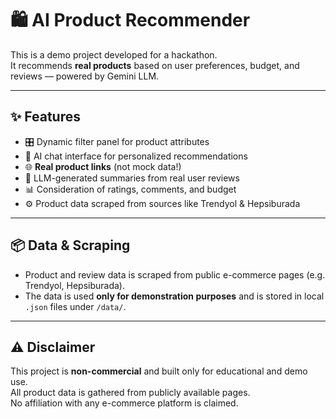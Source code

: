 
# 🛍️ AI Product Recommender

This is a demo project developed for a hackathon.  
It recommends **real products** based on user preferences, budget, and reviews — powered by Gemini LLM.

---

## ✨ Features

- 🎛️ Dynamic filter panel for product attributes
- 💬 AI chat interface for personalized recommendations
- 🌐 **Real product links** (not mock data!)
- 🧠 LLM-generated summaries from real user reviews
- 📊 Consideration of ratings, comments, and budget
- ⚙️ Product data scraped from sources like Trendyol & Hepsiburada

---

## 📦 Data & Scraping

- Product and review data is scraped from public e-commerce pages (e.g. Trendyol, Hepsiburada).
- The data is used **only for demonstration purposes** and is stored in local `.json` files under `/data/`.

---

## ⚠️ Disclaimer

This project is **non-commercial** and built only for educational and demo use.  
All product data is gathered from publicly available pages.  
No affiliation with any e-commerce platform is claimed.
